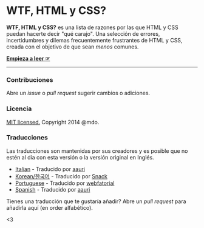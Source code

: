 # WTF, HTML y CSS?

**WTF, HTML y CSS?** es una lista de razones por las que HTML y CSS puedan hacerte decir "qué carajo". Una selección de errores, incertidumbres y dilemas frecuentemente frustrantes de HTML y CSS, creada con el objetivo de que sean _menos_ comunes.

**[Empieza a leer ☞](http://aauri.github.io/wtf-html-y-css/)**

---

### Contribuciones

Abre un *issue* o *pull request* sugerir cambios o adiciones.


### Licencia

[MIT licensed.](LICENSE.md) Copyright 2014 @mdo. 

### Traducciones

Las traducciones son mantenidas por sus creadores y es posible que no estén al día con esta versión o la versión original en Inglés.

- [Italian](http://aauri.github.io/wtf-html-css/) - Traducido por [aauri](https://github.com/aauri)
- [Korean/한국어](http://snack-x.github.io/wtf-html-css/) - Traducido por [Snack](https://github.com/Snack-X)
- [Portuguese](http://webfatorial.github.io/wtf-html-css/) - Traducido por [webfatorial](http://webfatorial.com/)
- [Spanish](http://aauri.github.io/wtf-html-y-css/) - Traducido por [aauri](https://github.com/aauri)

Tienes una traducción que te gustaría añadir? Abre un *pull request* para añadirla aquí (en order alfabético).

<3
